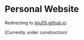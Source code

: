 # Personal Website
Redirecting to [leiu05.github.io](https://leiu05.github.io/).

(Currently under construction)
